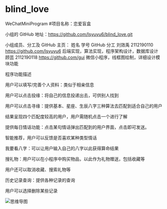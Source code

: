 # blind_love
WeChatMiniProgram
#项目名称：恋爱盲盒

小组的 GitHub 地址：https://github.com/Isyuyu6/blind_love.git

小组成员、分工及 GitHub 主页：
姓名
学号
 GitHub
 分工
刘效禹
2112190110
https://github.com/Isyuyu6
后端实现，算法实现，程序架构设计，数据库设计
顾芸
2112190118
https://github.com/gui
微信小程序，线框图绘制，详细设计模块功能

程序功能描述

用户可以填写/完善个人资料：类似于相亲信息

用户可以点击投缘：将自己的信息投递出去，可供别人找到

用户可以点击寻缘：提供基本、星座、生辰八字三种算法去匹配到适合自己的用户

结果呈现四个匹配度较高的用户，用户需随机点击一个进行了解

提供每日情话功能：点击某句情话弹出匹配到的用户界面，点击即可发送。

智能推荐，用户可以反馈是否喜欢某种类型情话

我要看八字：可以让用户输入自己的八字以此获得算命结果

搜礼物：用户可以在小程序中购买物品，以此作为礼物赠送，包括收藏等

用户还可以取消收藏、搜索礼物等

历史记录查询：提供各种记录的查询

用户可以选择删除某些记录

![思维导图](https://github.com/blindlovem/blind_love/assets/119307642/1bf1af93-d307-4954-9846-b083db6e5e91)

